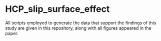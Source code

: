 # HCP_slip_surface_effect
All scripts employed to generate the data that support the findings of this study are given in this repository, along with all figures appeared in the paper. 
